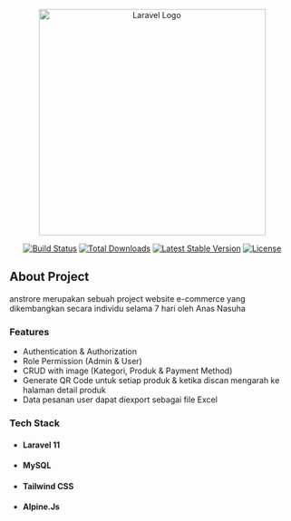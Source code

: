 <p align="center"><a href="https://laravel.com" target="_blank"><img src="https://raw.githubusercontent.com/laravel/art/master/logo-lockup/5%20SVG/2%20CMYK/1%20Full%20Color/laravel-logolockup-cmyk-red.svg" width="400" alt="Laravel Logo"></a></p>

<p align="center">
<a href="https://github.com/laravel/framework/actions"><img src="https://github.com/laravel/framework/workflows/tests/badge.svg" alt="Build Status"></a>
<a href="https://packagist.org/packages/laravel/framework"><img src="https://img.shields.io/packagist/dt/laravel/framework" alt="Total Downloads"></a>
<a href="https://packagist.org/packages/laravel/framework"><img src="https://img.shields.io/packagist/v/laravel/framework" alt="Latest Stable Version"></a>
<a href="https://packagist.org/packages/laravel/framework"><img src="https://img.shields.io/packagist/l/laravel/framework" alt="License"></a>
</p>

## About Project
anstrore merupakan sebuah project website e-commerce yang dikembangkan secara individu selama 7 hari oleh Anas Nasuha

### Features
- Authentication & Authorization
- Role Permission (Admin & User)
- CRUD with image (Kategori, Produk & Payment Method)
- Generate QR Code untuk setiap produk & ketika discan mengarah ke halaman detail produk
- Data pesanan user dapat diexport sebagai file Excel

### Tech Stack
- #### Laravel 11
- #### MySQL 
- #### Tailwind CSS
- #### Alpine.Js

